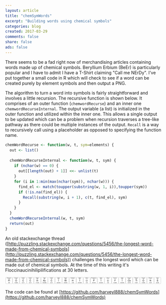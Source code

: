 ```yaml
---
layout: article
title: "chemSymWords"
excerpt: "Building words using chemical symbols"
categories: blog
created: 2017-03-29
comments: false
share: false
ads: false
---
```


There seems to be a fad right now of merchandising articles containing words made up of chemical symbols.  Beryllium Erbium (BeEr) is particularly popular and I have to admit I have a T-Shirt claiming "Call me NErDy".  I've put together a small code in R which will check to see if a word can be created purely by element symbols and then output a PNG.  

The algorithm to turn a word into symbols is fairly straightforward and involves a little recursion.  The recursive function is shown below.  It comprises of an outer function (`chemwordRecurse`) and an inner one `chemwordRecurseInternal`.  The output variable (a list) is initialized in the outer function and utilized within the inner one.  This allows a single output to be updated which can be a problem when recursion traverses a tree-like pathway as there could be multiple instances of the output.  `Recall` is a way to recursively call using a placeholder as opposed to specifying the function name.

```r
chemWordRecurse <- function(w, t, sym=elements) {
  out <- list()

  chemWordRecurseInternal <- function(w, t, sym) {
    if (nchar(w) == 0) {
      out[[length(out) + 1]] <<- unlist(t)
    }
    for (i in 1:min(max(nchar(sym)), nchar(w))) {
      find_el <- match(toupper(substring(w, 1, i)),toupper(sym))
      if (!is.na(find_el)) {
        Recall(substring(w, i + 1), c(t, find_el), sym)
      }
    }
  }
  chemWordRecurseInternal(w, t, sym)
  return(out)
}
```

An old stackexchange thread ([http://puzzling.stackexchange.com/questions/5456/the-longest-word-made-from-chemical-symbols](http://puzzling.stackexchange.com/questions/5456/the-longest-word-made-from-chemical-symbols)) challenges the longest word which can be made out of chemical symbols.  At the time of this writing it's Floccinaucinihilipilifications at 30 letters.

![](/temp/images/Floccinaucinihilipilifications.png)

The code can be found at [https://github.com/harveyl888/chemSymWords](https://github.com/harveyl888/chemSymWords)